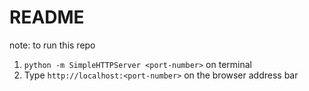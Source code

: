 # README

note: to run this repo

1. `python -m SimpleHTTPServer <port-number>` on terminal
2. Type `http://localhost:<port-number>` on the browser address bar
